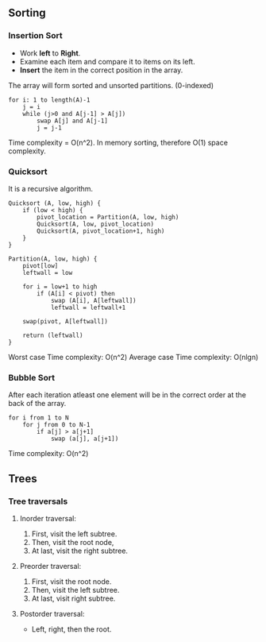 
## Sorting
### Insertion Sort

- Work **left** to **Right**.
- Examine each item and compare it to items on its left.
- **Insert** the item in the correct position in the array.

The array will form sorted and unsorted partitions.
(0-indexed)
```
for i: 1 to length(A)-1
	j = i
	while (j>0 and A[j-1] > A[j])
		swap A[j] and A[j-1]
		j = j-1
```
Time complexity = O(n^2). In memory sorting, therefore O(1) space complexity.

### Quicksort

It is a recursive algorithm.

```
Quicksort (A, low, high) {
	if (low < high) {
		pivot_location = Partition(A, low, high)
		Quicksort(A, low, pivot_location)
		Quicksort(A, pivot_location+1, high)
	}
}

Partition(A, low, high) {
	pivot[low]
	leftwall = low

	for i = low+1 to high
		if (A[i] < pivot) then
			swap (A[i], A[leftwall])
			leftwall = leftwall+1

	swap(pivot, A[leftwall])

	return (leftwall)
}
```

Worst case Time complexity: O(n^2)
Average case Time complexity: O(nlgn)

### Bubble Sort

After each iteration atleast one element will be in the correct order at the back of the array.

```
for i from 1 to N
	for j from 0 to N-1
		if a[j] > a[j+1]
			swap (a[j], a[j+1])
```

Time complexity: O(n^2)

## Trees

### Tree traversals
1. Inorder traversal:
	1. First, visit the left subtree.
	2. Then, visit the root node,
	3. At last, visit the right subtree.

2. Preorder traversal:
	1. First, visit the root node.
	2. Then, visit the left subtree.
	3. At last, visit right subtree.

3. Postorder traversal:
	- Left, right, then the root.

